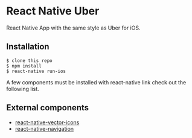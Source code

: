 # React Native Uber

React Native App with the same style as Uber for iOS. 

Installation
------------

    $ clone this repo
    $ npm install
    $ react-native run-ios

A few components must be installed with react-native link check out the following list.

External components
------------

* [react-native-vector-icons](https://github.com/oblador/react-native-vector-icons)
* [react-native-navigation](https://github.com/wix/react-native-navigation)


